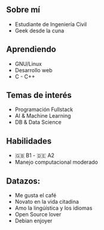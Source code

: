 

## Sobre mí
- Estudiante de Ingeniería Civil
- Geek desde la cuna

## Aprendiendo
- GNU/Linux
- Desarrollo web
- C - C++

## Temas de interés
- Programación Fullstack
- AI & Machine Learning
- DB & Data Science
  
## Habilidades

- 🇬🇧 B1 - 🇩🇪 A2
- Manejo computacional moderado

## Datazos:

- Me gusta el café
- Novato en la vida citadina
- Amo la lingúística y los idiomas
- Open Source lover
- Debian enjoyer
